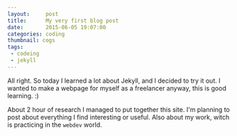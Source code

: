 ```yaml
---
layout:     post
title:      My very first blog post
date:       2015-06-05 19:07:00
categories: coding
thumbnail: cogs
tags:
 - codeing
 - jekyll
---
```


All right. So today I learned a lot about Jekyll, and I decided to try it out. I wanted to make a webpage for myself as a freelancer anyway, this is good learning. :)

About 2 hour of research I managed to put together this site. I'm planning to post about everything I find interesting or useful. Also about my work, witch is practicing in the `webdev` world.
